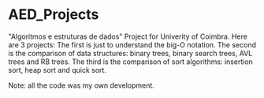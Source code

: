 # AED_Projects
"Algoritmos e estruturas de dados" Project for Univerity of Coimbra.
Here are 3 projects:
The first is just to understand the big-O notation.
The second is the comparison of data structures: binary trees, binary search trees, AVL trees and RB trees.
The third is the comparison of sort algorithms: insertion sort, heap sort and quick sort.

Note: all the code was my own development.
